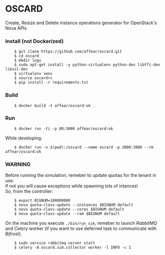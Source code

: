# OSCARD
Create, Resize and Delete instance operations generator for OpenStack's Nova APIs

### Install (not Dockerized)

```
	$ git clone https://github.com/affear/oscard.git
	$ cd oscard
	$ mkdir logs
	$ sudo apt-get install -y python-virtualenv python-dev libffi-dev libssl-dev
	$ virtualenv venv
	$ source oscardrc
	$ pip install -r requirements.txt
```

### Build

```
	$ docker build -t affear/oscard:ok .
```

### Run

```
	$ docker run -ti -p 80:3000 affear/oscard:ok
```

While developing:

```
	$ docker run -v $(pwd):/oscard --name oscard -p 3000:3000 --rm affear/oscard:ok
```

### WARNING
Before running the simulation, remeber to update quotas for the tenant in use.  
If not you will cause exceptions while spawning lots of intances!  
So, from the controller:

```
	$ export BIGNUM=100000000
	$ nova quota-class-update --instances $BIGNUM default
	$ nova quota-class-update --cores $BIGNUM default
	$ nova quota-class-update --ram $BIGNUM default
```

On the machine you execute `./bin/run_sim`, remeber to launch _RabbitMQ_ and _Celery_ worker (if you want to use deferred task to communicate with _Bifrost_):

```
	$ sudo service rabbitmq-server start
	$ celery -A oscard.sim.collector worker -l INFO -c 1
```